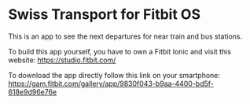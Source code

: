 # Swiss Transport for Fitbit OS
This is an app to see the next departures for near train and bus stations.

To build this app yourself, you have to own a Fitbit Ionic and visit this website: https://studio.fitbit.com/

To download the app directly follow this link on your smartphone: https://gam.fitbit.com/gallery/app/9830f043-b9aa-4400-bd5f-618e9d96e76e
